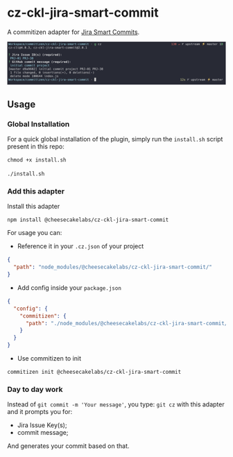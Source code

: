 # cz-ckl-jira-smart-commit

A commitizen adapter for [Jira Smart Commits](https://confluence.atlassian.com/display/FISHEYE/Using+smart+commits).

![Screenshot](docs/screenshot.png)

## Usage

### Global Installation

For a quick global installation of the plugin, simply run the `install.sh` script present in this repo:

```
chmod +x install.sh

./install.sh
```

### Add this adapter

Install this adapter

```
npm install @cheesecakelabs/cz-ckl-jira-smart-commit
```

For usage you can:

- Reference it in your `.cz.json` of your project

```json
{
  "path": "node_modules/@cheesecakelabs/cz-ckl-jira-smart-commit/"
}
```
- Add config inside your `package.json`

```json
{
  "config": {
    "commitizen": {
      "path": "./node_modules/@cheesecakelabs/cz-ckl-jira-smart-commit/"
    }
  }
}
```

- Use commitizen to init

```
commitizen init @cheesecakelabs/cz-ckl-jira-smart-commit
```

### Day to day work

Instead of `git commit -m 'Your message'`, you type: `git cz` with this adapter and it prompts you for:

- Jira Issue Key(s);
- commit message;

And generates your commit based on that.
